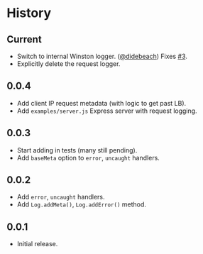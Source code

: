 History
=======

## Current

* Switch to internal Winston logger. ([@didebeach][])
  Fixes [#3](https://github.com/FormidableLabs/express-winston-middleware/issues/3).
* Explicitly delete the request logger.

## 0.0.4

* Add client IP request metadata (with logic to get past LB).
* Add `examples/server.js` Express server with request logging.

## 0.0.3

* Start adding in tests (many still pending).
* Add `baseMeta` option to `error`, `uncaught` handlers.

## 0.0.2

* Add `error`, `uncaught` handlers.
* Add `Log.addMeta()`, `Log.addError()` method.

## 0.0.1

* Initial release.

[@ryan-roemer]: https://github.com/ryan-roemer
[@didebeach]: https://github.com/didebeach
